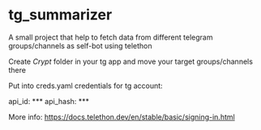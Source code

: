 # tg_summarizer
A small project that help to fetch data from different telegram groups/channels as self-bot using telethon

Create *Crypt* folder in your tg app and move your target groups/channels there

Put into creds.yaml credentials for tg account:

api_id: ***
api_hash: ***

More info:
https://docs.telethon.dev/en/stable/basic/signing-in.html

